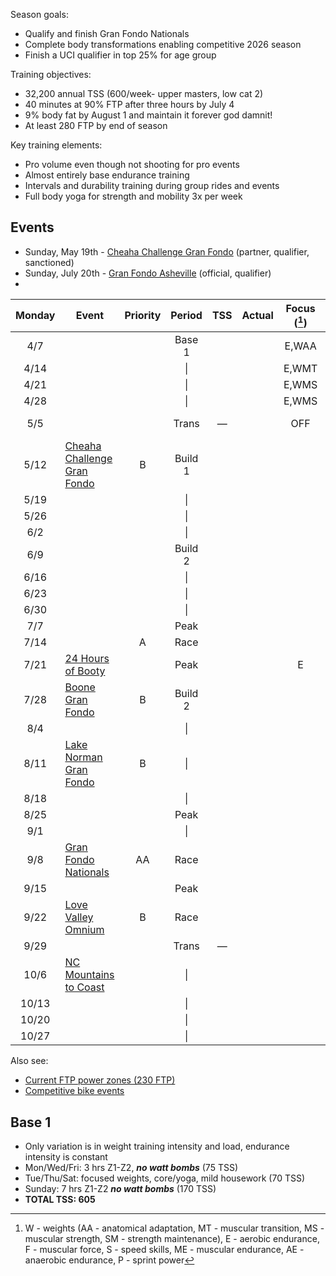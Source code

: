 Season goals:

- Qualify and finish Gran Fondo Nationals
- Complete body transformations enabling competitive 2026 season
- Finish a UCI qualifier in top 25% for age group

Training objectives:

- 32,200 annual TSS (600/week- upper masters, low cat 2)
- 40 minutes at 90% FTP after three hours by July 4
- 9% body fat by August 1 and maintain it forever god damnit!
- At least 280 FTP by end of season

Key training elements:

- Pro volume even though not shooting for pro events
- Almost entirely base endurance training
- Intervals and durability training during group rides and events
- Full body yoga for strength and mobility 3x per week

## Events

- Sunday, May 19th - [Cheaha Challenge Gran Fondo](https://www.cheahachallenge.com/) (partner, qualifier, sanctioned)
- Sunday, July 20th - [Gran Fondo Asheville](https://www.granfondonationalseries.com/gran-fondo-asheville/) (official, qualifier)
- 

| Monday | Event                                                                                | Priority | Period  | TSS | Actual | Focus ([^1]) | Notes                               |
| :----: | ------------------------------------------------------------------------------------ | :------: | :-----: | :-: | :----: | :----------: | ----------------------------------- |
|  4/7   |                                                                                      |          | Base 1  |     |        |    E,WAA     |                                     |
|  4/14  |                                                                                      |          |   \|    |     |        |    E,WMT     |                                     |
|  4/21  |                                                                                      |          |   \|    |     |        |    E,WMS     |                                     |
|  4/28  |                                                                                      |          |   \|    |     |        |    E,WMS     |                                     |
|  5/5   |                                                                                      |          |  Trans  |  —  |        |     OFF      | Gordon graduation                   |
|  5/12  | [Cheaha Challenge Gran Fondo](https://www.cheahachallenge.com/)                      |    B     | Build 1 |     |        |              | Sanctioned, logistics training, fun |
|  5/19  |                                                                                      |          |   \|    |     |        |              |                                     |
|  5/26  |                                                                                      |          |   \|    |     |        |              |                                     |
|  6/2   |                                                                                      |          |   \|    |     |        |              |                                     |
|  6/9   |                                                                                      |          | Build 2 |     |        |              |                                     |
|  6/16  |                                                                                      |          |   \|    |     |        |              |                                     |
|  6/23  |                                                                                      |          |   \|    |     |        |              |                                     |
|  6/30  |                                                                                      |          |   \|    |     |        |              |                                     |
|  7/7   |                                                                                      |          |  Peak   |     |        |              |                                     |
|  7/14  |                                                                                      |    A     |  Race   |     |        |              | Sanctioned                          |
|  7/21  | [24 Hours of Booty](https://24foundation.org/24-hours-of-booty/)                     |          |  Peak   |     |        |      E       | too late to cancel                  |
|  7/28  | [Boone Gran Fondo](https://www.granfondonationalseries.com/gran-fondo-boone/)        |    B     | Build 2 |     |        |              | Sanctioned                          |
|  8/4   |                                                                                      |          |   \|    |     |        |              |                                     |
|  8/11  | [Lake Norman Gran Fondo](https://lakenormanfondo.com/)                               |    B     |   \|    |     |        |              | local                               |
|  8/18  |                                                                                      |          |   \|    |     |        |              |                                     |
|  8/25  |                                                                                      |          |  Peak   |     |        |              |                                     |
|  9/1   |                                                                                      |          |   \|    |     |        |              |                                     |
|  9/8   | [Gran Fondo Nationals](https://www.granfondonationalseries.com/gran-fondo-maryland/) |    AA    |  Race   |     |        |              | Sanctioned                          |
|  9/15  |                                                                                      |          |  Peak   |     |        |              |                                     |
|  9/22  | [Love Valley Omnium](https://www.lovevalleyroubaix.com/)                             |    B     |  Race   |     |        |              | Champagne gravel                    |
|  9/29  |                                                                                      |          |  Trans  |  —  |        |              |                                     |
|  10/6  | [NC Mountains to Coast](https://ncsports.org/event/cyclenc_mountainstocoast_ride/)   |          |   \|    |     |        |              | paid, camping, week-long            |
| 10/13  |                                                                                      |          |   \|    |     |        |              |                                     |
| 10/20  |                                                                                      |          |   \|    |     |        |              |                                     |
| 10/27  |                                                                                      |          |   \|    |     |        |              |                                     |

[^1]: W - weights (AA - anatomical adaptation, MT - muscular transition, MS - muscular strength, SM - strength maintenance), E - aerobic endurance, F - muscular force, S - speed skills, ME - muscular endurance, AE - anaerobic endurance, P - sprint power

Also see:

- [Current FTP power zones (230 FTP)](Current%20FTP%20power%20zones%20(230%20FTP).md)
- [Competitive bike events](Competitive%20bike%20events.md)

## Base 1

- Only variation is in weight training intensity and load, endurance intensity is constant
- Mon/Wed/Fri: 3 hrs Z1-Z2, ***no watt bombs*** (75 TSS)
- Tue/Thu/Sat: focused weights, core/yoga, mild housework (70 TSS)
- Sunday: 7 hrs Z1-Z2 ***no watt bombs*** (170 TSS)
- **TOTAL TSS: 605**